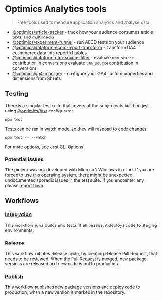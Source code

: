 # Optimics Analytics tools

> Free tools used to measure application analytics and analyse data

* [@optimics/article-tracker](./browser/article-tracker) - track how your
  audience consumes article texts and multimedia
* [@optimics/experiment-runner](./browser/experiment-runner) - run ABCD tests
  on your audience
* [@optimics/dataform-ecom-report-transform](./dataform/ecom-report-transform) -
  transform GA4 ecommerce data into reportful tables
* [@optimics/dataform-utm-source-filter](./dataform/utm-source-filter) -
  evaluate `utm_source` contribution in conversions
  evaluate `utm_source` contribution in conversions
* [@optimics/ga4-manager](./google/sheets/ga4-manager) - configure your GA4
  custom properties and dimensions from Sheets

## Testing

There is a singular test suite that covers all the subprojects build on jest
using
[@optimics/jest](https://github.com/optimics/forge/tree/master/packages/jest)
configurator.

```
npm test
```

Tests can be run in watch mode, so they will respond to code changes.

```
npm test -- --watch
```

For more options, see [Jest CLI Options](https://jestjs.io/docs/cli)

### Potential issues

The project was not developed with Microsoft Windows in mind. If you are forced
to use this operating system, there might be unexpected, undocumented sporadic
issues in the test suite. If you encounter any, please [report
them](https://github.com/optimics/analytics/issues/new).

## Workflows

### [Integration](./actions/workflows/integraton.yml)

This workflow runs builds and tests. If all passes, it deploys code to staging
environments.

### [Release](./actions/workflows/release.yml)

This workflow initiates Release cycle, by creating Release Pull Request, that
needs to be reviewed. When the Pull Request is merged, new package versions are
released and new code is put to production.

### [Publish](./actions/workflows/publish.yml)

This workflow publishes new package versions and deploy code to production,
when a new version is marked in the repository.


